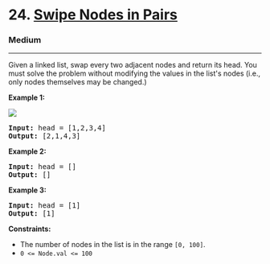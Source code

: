 # 24. [Swipe Nodes in Pairs](https://leetcode.com/problems/swap-nodes-in-pairs/description/)
<h3>Medium</h3><hr>

Given a linked list, swap every two adjacent nodes and return its head. You must solve the problem without modifying the values in the list's nodes (i.e., only nodes themselves may be changed.)

**Example 1:**

<img src=https://assets.leetcode.com/uploads/2020/10/03/swap_ex1.jpg>


<pre><strong>Input:</strong> head = [1,2,3,4]
<strong>Output:</strong> [2,1,4,3]</pre>
**Example 2:**

<pre><strong>Input:</strong> head = []
<strong>Output:</strong> []</pre>
**Example 3:**

<pre><strong>Input:</strong> head = [1]
<strong>Output:</strong> [1]</pre>
 

**Constraints:**

*  The number of nodes in the list is in the range `[0, 100]`.
* <code>0 &lt;= Node.val &lt;= 100</code>

 
